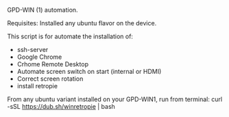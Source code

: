 GPD-WIN (1) automation.

Requisites:
Installed any ubuntu flavor on the device.

This script is for automate the installation of:

- ssh-server
- Google Chrome
- Crhome Remote Desktop
- Automate screen switch on start (internal or HDMI)
- Correct screen rotation
- install retropie


From any ubuntu variant installed on your GPD-WIN1, run from terminal:
curl -sSL https://dub.sh/winretropie | bash
